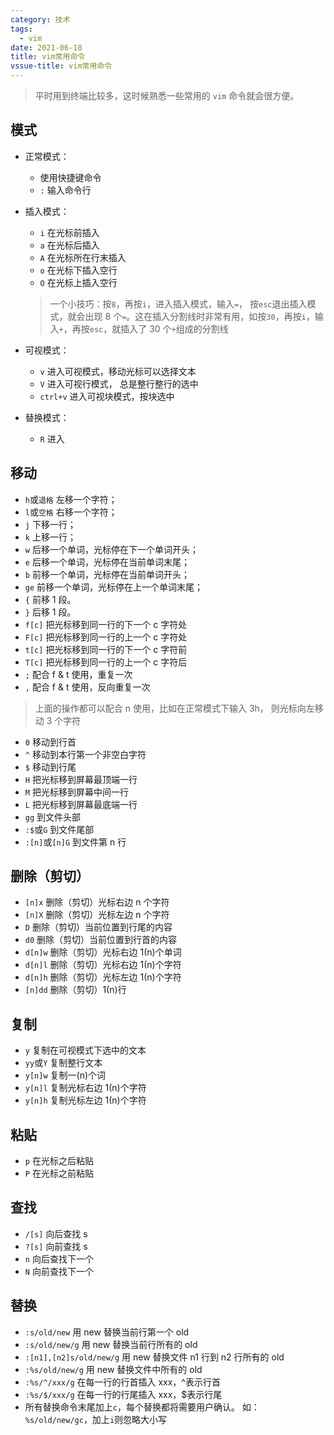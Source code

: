 ```yaml
---
category: 技术
tags:
  - vim
date: 2021-06-18
title: vim常用命令
vssue-title: vim常用命令
---
```


> 平时用到终端比较多，这时候熟悉一些常用的 `vim` 命令就会很方便。

<!-- more -->

## 模式

- 正常模式：

  - 使用快捷键命令
  - `:` 输入命令行

- 插入模式：

  - `i` 在光标前插入
  - `a` 在光标后插入
  - `A` 在光标所在行末插入
  - `o` 在光标下插入空行
  - `O` 在光标上插入空行

  > 一个小技巧：按`8`，再按`i`，进入插入模式，输入`=`， 按`esc`退出插入模式，就会出现 8 个`=`。这在插入分割线时非常有用，如按`30`，再按`i`，输入`+`，再按`esc`，就插入了 30 个`+`组成的分割线

- 可视模式：

  - `v` 进入可视模式，移动光标可以选择文本
  - `V` 进入可视行模式， 总是整行整行的选中
  - `ctrl+v` 进入可视块模式，按块选中

- 替换模式：

  - `R` 进入

## 移动

- `h`或`退格` 左移一个字符；
- `l`或`空格` 右移一个字符；
- `j` 下移一行；
- `k` 上移一行；
- `w` 后移一个单词，光标停在下一个单词开头；
- `e` 后移一个单词，光标停在当前单词末尾；
- `b` 前移一个单词，光标停在当前单词开头；
- `ge` 前移一个单词，光标停在上一个单词末尾；
- `{` 前移 1 段。
- `}` 后移 1 段。
- `f[c]` 把光标移到同一行的下一个 c 字符处
- `F[c]` 把光标移到同一行的上一个 c 字符处
- `t[c]` 把光标移到同一行的下一个 c 字符前
- `T[c]` 把光标移到同一行的上一个 c 字符后
- `;` 配合 f & t 使用，重复一次
- `,` 配合 f & t 使用，反向重复一次

> 上面的操作都可以配合 n 使用，比如在正常模式下输入 3h， 则光标向左移动 3 个字符

- `0` 移动到行首
- `^` 移动到本行第一个非空白字符
- `$` 移动到行尾
- `H` 把光标移到屏幕最顶端一行
- `M` 把光标移到屏幕中间一行
- `L` 把光标移到屏幕最底端一行
- `gg` 到文件头部
- `:$`或`G` 到文件尾部
- `:[n]`或`[n]G` 到文件第 n 行

## 删除（剪切）

- `[n]x` 删除（剪切）光标右边 n 个字符
- `[n]X` 删除（剪切）光标左边 n 个字符
- `D` 删除（剪切）当前位置到行尾的内容
- `d0` 删除（剪切）当前位置到行首的内容
- `d[n]w` 删除（剪切）光标右边 1(n)个单词
- `d[n]l` 删除（剪切）光标右边 1(n)个字符
- `d[n]h` 删除（剪切）光标左边 1(n)个字符
- `[n]dd` 删除（剪切）1(n)行

## 复制

- `y` 复制在可视模式下选中的文本
- `yy`或`Y` 复制整行文本
- `y[n]w` 复制一(n)个词
- `y[n]l` 复制光标右边 1(n)个字符
- `y[n]h` 复制光标左边 1(n)个字符

## 粘贴

- `p` 在光标之后粘贴
- `P` 在光标之前粘贴

## 查找

- `/[s]` 向后查找 s
- `?[s]` 向前查找 s
- `n` 向后查找下一个
- `N` 向前查找下一个

## 替换

- `:s/old/new` 用 new 替换当前行第一个 old
- `:s/old/new/g` 用 new 替换当前行所有的 old
- `:[n1],[n2]s/old/new/g` 用 new 替换文件 n1 行到 n2 行所有的 old
- `:%s/old/new/g` 用 new 替换文件中所有的 old
- `:%s/^/xxx/g` 在每一行的行首插入 xxx，^表示行首
- `:%s/$/xxx/g` 在每一行的行尾插入 xxx，\$表示行尾
- 所有替换命令末尾加上`c`，每个替换都将需要用户确认。 如：`%s/old/new/gc`，加上`i`则忽略大小写
